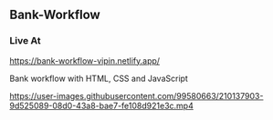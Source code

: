 ## Bank-Workflow

### Live At

https://bank-workflow-vipin.netlify.app/

Bank workflow with HTML, CSS and JavaScript

https://user-images.githubusercontent.com/99580663/210137903-9d525089-08d0-43a8-bae7-fe108d921e3c.mp4

